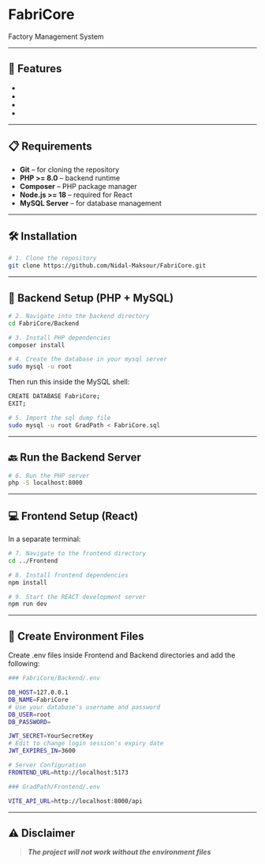 # FabriCore

Factory Management System

---

## 🚀 Features

- 
-
- 
- 

---

## 📋 Requirements

- **Git** – for cloning the repository
- **PHP >= 8.0** – backend runtime
- **Composer** – PHP package manager
- **Node.js >= 18** – required for React
- **MySQL Server** – for database management

---

## 🛠️ Installation

```bash
# 1. Clone the repository
git clone https://github.com/Nidal-Maksour/FabriCore.git
```

---

## 📂 Backend Setup (PHP + MySQL)

```bash
# 2. Navigate into the backend directory
cd FabriCore/Backend

# 3. Install PHP dependencies
composer install

# 4. Create the database in your mysql server
sudo mysql -u root
```

Then run this inside the MySQL shell:

```bash
CREATE DATABASE FabriCore;
EXIT;
```

```bash
# 5. Import the sql dump file
sudo mysql -u root GradPath < FabriCore.sql
```

---

## 🔙 Run the Backend Server

```bash
# 6. Run the PHP server
php -S localhost:8000
```

---

## 💻 Frontend Setup (React)

In a separate terminal:

```bash
# 7. Navigate to the frontend directory
cd ../Frontend

# 8. Install frontend dependencies
npm install

# 9. Start the REACT development server
npm run dev
```

---

## 🔐 Create Environment Files

Create .env files inside Frontend and Backend directories and add the following:

```bash
### FabriCore/Backend/.env

DB_HOST=127.0.0.1
DB_NAME=FabriCore
# Use your database's username and password
DB_USER=root
DB_PASSWORD=

JWT_SECRET=YourSecretKey
# Edit to change login session's expiry date
JWT_EXPIRES_IN=3600

# Server Configuration
FRONTEND_URL=http://localhost:5173
```

```bash
### GradPath/Frontend/.env

VITE_API_URL=http://localhost:8000/api
```

---

## ⚠️ Disclaimer

> **_The project will not work without the environment files_**
